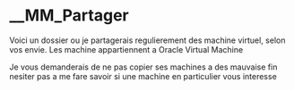 # __MM_Partager
Voici un dossier ou je partagerais regulierement des machine virtuel, selon vos envie. Les machine appartiennent a Oracle Virtual Machine

Je vous demanderais de ne pas copier ses machines a des mauvaise fin nesiter pas a me fare savoir si une machine en particulier vous interesse
